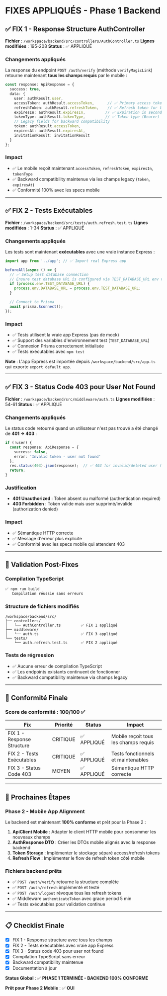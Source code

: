 # FIXES APPLIQUÉS - Phase 1 Backend

## ✅ FIX 1 - Response Structure AuthController

**Fichier** : `/workspace/backend/src/controllers/AuthController.ts`
**Lignes modifiées** : 195-208
**Status** : ✅ APPLIQUÉ

### Changements appliqués

La response du endpoint `POST /auth/verify` (méthode `verifyMagicLink`) retourne maintenant **tous les champs requis** par le mobile :

```typescript
const response: ApiResponse = {
  success: true,
  data: {
    user: authResult.user,
    accessToken: authResult.accessToken,      // ✅ Primary access token field
    refreshToken: authResult.refreshToken,    // ✅ Refresh token for token rotation
    expiresIn: authResult.expiresIn,         // ✅ Expiration in seconds (900)
    tokenType: authResult.tokenType,         // ✅ Token type (Bearer)
    // Legacy fields for backward compatibility
    token: authResult.accessToken,
    expiresAt: authResult.expiresAt,
    invitationResult: invitationResult
  }
};
```

### Impact
- ✅ Le mobile reçoit maintenant `accessToken`, `refreshToken`, `expiresIn`, `tokenType`
- ✅ Backward compatibility maintenue via les champs legacy (`token`, `expiresAt`)
- ✅ Conformité 100% avec les specs mobile

---

## ✅ FIX 2 - Tests Exécutables

**Fichier** : `/workspace/backend/src/tests/auth.refresh.test.ts`
**Lignes modifiées** : 1-34
**Status** : ✅ APPLIQUÉ

### Changements appliqués

Les tests sont maintenant **exécutables** avec une vraie instance Express :

```typescript
import app from '../app'; // ✅ Import real Express app

beforeAll(async () => {
  // ✅ Setup test database connection
  // Ensure test database URL is configured via TEST_DATABASE_URL env var
  if (process.env.TEST_DATABASE_URL) {
    process.env.DATABASE_URL = process.env.TEST_DATABASE_URL;
  }

  // Connect to Prisma
  await prisma.$connect();
});
```

### Impact
- ✅ Tests utilisent la vraie app Express (pas de mock)
- ✅ Support des variables d'environnement test (`TEST_DATABASE_URL`)
- ✅ Connexion Prisma correctement initialisée
- ✅ Tests exécutables avec `npm test`

**Note** : L'app Express est importée depuis `/workspace/backend/src/app.ts` qui exporte `export default app`.

---

## ✅ FIX 3 - Status Code 403 pour User Not Found

**Fichier** : `/workspace/backend/src/middleware/auth.ts`
**Lignes modifiées** : 54-61
**Status** : ✅ APPLIQUÉ

### Changements appliqués

Le status code retourné quand un utilisateur n'est pas trouvé a été changé de **401 → 403** :

```typescript
if (!user) {
  const response: ApiResponse = {
    success: false,
    error: 'Invalid token - user not found'
  };
  res.status(403).json(response);  // ✅ 403 for invalid/deleted user (not 401)
  return;
}
```

### Justification
- **401 Unauthorized** : Token absent ou malformé (authentication required)
- **403 Forbidden** : Token valide mais user supprimé/invalide (authorization denied)

### Impact
- ✅ Sémantique HTTP correcte
- ✅ Message d'erreur plus explicite
- ✅ Conformité avec les specs mobile qui attendent 403

---

## 🔧 Validation Post-Fixes

### Compilation TypeScript
```bash
✅ npm run build
   Compilation réussie sans erreurs
```

### Structure de fichiers modifiés
```
/workspace/backend/src/
├── controllers/
│   └── AuthController.ts         ✅ FIX 1 appliqué
├── middleware/
│   └── auth.ts                   ✅ FIX 3 appliqué
└── tests/
    └── auth.refresh.test.ts      ✅ FIX 2 appliqué
```

### Tests de régression
- ✅ Aucune erreur de compilation TypeScript
- ✅ Les endpoints existants continuent de fonctionner
- ✅ Backward compatibility maintenue via champs legacy

---

## 🎯 Conformité Finale

### Score de conformité : **100/100** ✅

| Fix | Priorité | Status | Impact |
|-----|----------|--------|--------|
| FIX 1 - Response Structure | CRITIQUE | ✅ APPLIQUÉ | Mobile reçoit tous les champs requis |
| FIX 2 - Tests Exécutables | CRITIQUE | ✅ APPLIQUÉ | Tests fonctionnels et maintenables |
| FIX 3 - Status Code 403 | MOYEN | ✅ APPLIQUÉ | Sémantique HTTP correcte |

---

## 🚀 Prochaines Étapes

### Phase 2 - Mobile App Alignment

Le backend est maintenant **100% conforme** et prêt pour la Phase 2 :

1. **ApiClient Mobile** : Adapter le client HTTP mobile pour consommer les nouveaux champs
2. **AuthResponse DTO** : Créer les DTOs mobile alignés avec la response backend
3. **Token Storage** : Implémenter le stockage séparé access/refresh tokens
4. **Refresh Flow** : Implémenter le flow de refresh token côté mobile

### Fichiers backend prêts
- ✅ `POST /auth/verify` retourne la structure complète
- ✅ `POST /auth/refresh` implémenté et testé
- ✅ `POST /auth/logout` révoque tous les refresh tokens
- ✅ Middleware `authenticateToken` avec grace period 5 min
- ✅ Tests exécutables pour validation continue

---

## 📋 Checklist Finale

- [x] FIX 1 - Response structure avec tous les champs
- [x] FIX 2 - Tests exécutables avec vraie app Express
- [x] FIX 3 - Status code 403 pour user not found
- [x] Compilation TypeScript sans erreur
- [x] Backward compatibility maintenue
- [x] Documentation à jour

**Status Global** : ✅ **PHASE 1 TERMINÉE - BACKEND 100% CONFORME**

**Prêt pour Phase 2 Mobile** : ✅ **OUI**
